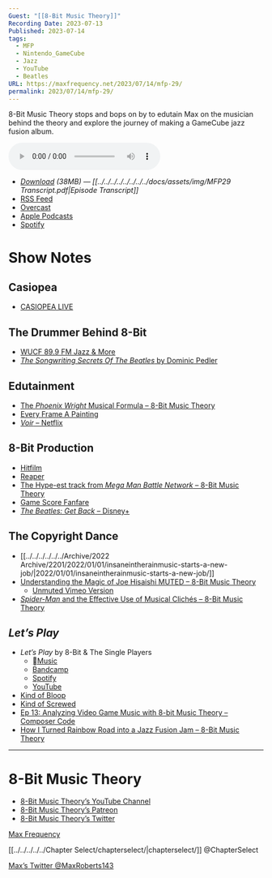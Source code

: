 ```yaml
---
Guest: "[[8-Bit Music Theory]]"
Recording Date: 2023-07-13
Published: 2023-07-14
tags:
  - MFP
  - Nintendo_GameCube
  - Jazz
  - YouTube
  - Beatles
URL: https://maxfrequency.net/2023/07/14/mfp-29/
permalink: 2023/07/14/mfp-29/
---
```

8-Bit Music Theory stops and bops on by to edutain Max on the musician behind the theory and explore the journey of making a GameCube jazz fusion album.

<audio controls>
  <source src="https://traffic.libsyn.com/maxfrequency/MFP29_Final.mp3">
</audio>

- *[Download](https://traffic.libsyn.com/maxfrequency/MFP29_Final.mp3) (38MB)  — [[../../../../../../../../docs/assets/img/MFP29 Transcript.pdf|Episode Transcript]]*
- [RSS Feed](https://maxfrequency.libsyn.com/rss)
- [Overcast](https://overcast.fm/itunes1557043396)
- [Apple Podcasts](https://podcasts.apple.com/us/podcast/the-max-frequency-podcast/id1557043396)
- [Spotify](https://open.spotify.com/show/3W1LwBNmhZ6s5QmQViWXKn)

# Show Notes
## Casiopea

- [CASIOPEA LIVE](https://music.apple.com/us/album/casiopea-live/1535035229)
## The Drummer Behind 8-Bit

- [WUCF 89.9 FM Jazz & More](https://www.wucf.org/listen/)
- [*The Songwriting Secrets Of The Beatles* by Dominic Pedler](https://www.amazon.com/Songwriting-Secrets-Beatles-Dominic-Pedler-ebook/dp/B003NX6KSM/)
## Edutainment

- [The *Phoenix Wright* Musical Formula – 8-Bit Music Theory](https://youtu.be/ZKPXV4sg1uc)
- [Every Frame A Painting](https://www.youtube.com/@everyframeapainting)
- [*Voir* – Netflix](https://www.netflix.com/title/80990130)
## 8-Bit Production

- [Hitfilm](https://fxhome.com/product/hitfilm)
- [Reaper](https://www.reaper.fm/)
- [The Hype-est track from *Mega Man Battle Network* – 8-Bit Music Theory](https://youtu.be/H_a-78XJGl4)
- [Game Score Fanfare](https://www.youtube.com/@GameScoreFanfare)
- [*The Beatles: Get Back* – Disney+](https://www.disneyplus.com/series/the-beatles-get-back/7DcWEeWVqrkE)
## The Copyright Dance

- [[../../../../../../Archive/2022 Archive/2201/2022/01/01/insaneintherainmusic-starts-a-new-job/|2022/01/01/insaneintherainmusic-starts-a-new-job/]]
- [Understanding the Magic of Joe Hisaishi MUTED – 8-Bit Music Theory](https://youtu.be/ovhS3HB80UA)
	- [Unmuted Vimeo Version](https://vimeo.com/841096031)
- [*Spider-Man* and the Effective Use of Musical Clichés – 8-Bit Music Theory](https://youtu.be/ibmGg-5xDDg)
## *Let’s Play*

- *Let’s Play* by 8-Bit & The Single Players
	- [Music](https://music.apple.com/us/album/lets-play/1622346166)
	- [Bandcamp](https://8bitmt.bandcamp.com/album/lets-play)
	- [Spotify](https://open.spotify.com/album/0SoQt2Gjy6pUG47duACVua)
	- [YouTube](https://youtube.com/playlist?list=PL-ZQIvQFPv4LU8jcoLiR2531AIu7mUWJx)
- [Kind of Bloop](https://kindofbloop.com/)
- [Kind of Screwed](https://waxy.org/2011/06/kind_of_screwed/)
- [Ep 13: Analyzing Video Game Music with 8-bit Music Theory – Composer Code](https://composercode.com/ep-13/)
- [How I Turned Rainbow Road into a Jazz Fusion Jam – 8-Bit Music Theory](https://youtu.be/5P_2aOzei_g)

---
# 8-Bit Music Theory

- [8-Bit Music Theory’s YouTube Channel](https://www.youtube.com/8bitmusictheory)
- [8-Bit Music Theory’s Patreon](https://www.patreon.com/8bitmusictheory)
- [8-Bit Music Theory’s Twitter](https://twitter.com/8bitMusicTheory)

[Max Frequency](https://www.maxfrequency.net/)

[[../../../../../Chapter Select/chapterselect/|chapterselect/]] @ChapterSelect

[Max’s Twitter @MaxRoberts143](https://www.twitter.com/MaxRoberts143)